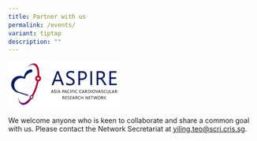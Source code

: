 ```yaml
---
title: Partner with us
permalink: /events/
variant: tiptap
description: ""
---
```

<p></p>
<div class="isomer-image-wrapper">
<img style="width: 45%;" height="auto" width="100%" alt="" src="/images/ASPIRE Network /ASPIRE_logo.gif">
</div>
<p>We welcome anyone who is keen to collaborate and share a common goal with
us. Please contact the Network Secretariat at <a href="mailto:yiling.teo@scri.cris.sg" rel="noopener noreferrer nofollow" target="_blank"><u>yiling.teo@scri.cris.sg</u></a>.</p>